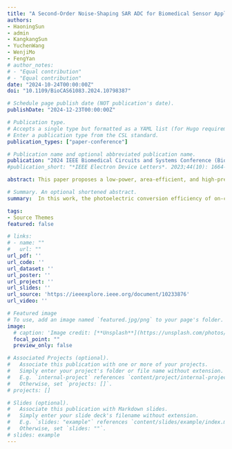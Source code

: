 ```yaml
---
title: "A Second-Order Noise-Shaping SAR ADC for Biomedical Sensor Applications"
authors:
- HaoningSun
- admin
- KangkangSun
- YuchenWang
- WenjiMo
- FengYan
# author_notes:
# - "Equal contribution"
# - "Equal contribution"
date: "2024-10-24T00:00:00Z"
doi: "10.1109/BioCAS61083.2024.10798387"

# Schedule page publish date (NOT publication's date).
publishDate: "2024-12-23T00:00:00Z"

# Publication type.
# Accepts a single type but formatted as a YAML list (for Hugo requirements).
# Enter a publication type from the CSL standard.
publication_types: ["paper-conference"]

# Publication name and optional abbreviated publication name.
publication: "2024 IEEE Biomedical Circuits and Systems Conference (BioCAS)"
#publication_short: "*IEEE Electron Device Letters*. 2023;44(10): 1664-1667"

abstract: This paper proposes a low-power, area-efficient, and high-precision fully passive second-order noise-shaping (NS) successive approximation register (SAR) analog-to-digital converter (ADC) for a portable multi-channel biosignal recorder to detect abnormal action potentials in epilepsy. The proposed fully passive noise-shaping technique achieves a second-order noise transfer function (NTF) using only switchedcapacitor and a single-input-pair comparator, resulting in significant benefits in power consumption and accuracy. The power consumption is further reduced and the circuit area is minimized by employing a split-segmented capacitor digital-toanalog converter (CDAC) array. The proposed second-order NS SAR ADC is implemented using a 180 nm CMOS process with an area of 0.3×0.28 mm2. Simulation results show that the circuit consumes 86μ W at a 1.2 V supply voltage when the sampling rate is 10MS/s. It achieves a signal-to-noise and distortion ratio (SNDR) of 92.66 dB, an effective number of bits (ENOB) of 15.1bits, a bandwidth of 80 kHz, a Schreier figure of merit (FoMs) of 182.3 dB, and a Walden figure of merit (FoMw) of 15fJ/conv.-step.

# Summary. An optional shortened abstract.
summary:  In this work, the photoelectric conversion efficiency of on-chip solar cells is improved by optimizing the segmentation of triple-well solar cells.

tags:
- Source Themes
featured: false

# links:
# - name: ""
#   url: ""
url_pdf: ''
url_code: ''
url_dataset: ''
url_poster: ''
url_project: ''
url_slides: ''
url_source: 'https://ieeexplore.ieee.org/document/10233876'
url_video: ''

# Featured image
# To use, add an image named `featured.jpg/png` to your page's folder. 
image:
  # caption: 'Image credit: [**Unsplash**](https://unsplash.com/photos/jdD8gXaTZsc)'
  focal_point: ""
  preview_only: false

# Associated Projects (optional).
#   Associate this publication with one or more of your projects.
#   Simply enter your project's folder or file name without extension.
#   E.g. `internal-project` references `content/project/internal-project/index.md`.
#   Otherwise, set `projects: []`.
# projects: []

# Slides (optional).
#   Associate this publication with Markdown slides.
#   Simply enter your slide deck's filename without extension.
#   E.g. `slides: "example"` references `content/slides/example/index.md`.
#   Otherwise, set `slides: ""`.
# slides: example
---
```


<!-- {{% callout note %}}
Click the *Cite* button above to demo the feature to enable visitors to import publication metadata into their reference management software.
{{% /callout %}}

{{% callout note %}}
Create your slides in Markdown - click the *Slides* button to check out the example.
{{% /callout %}}

Add the publication's **full text** or **supplementary notes** here. You can use rich formatting such as including [code, math, and images](https://docs.hugoblox.com/content/writing-markdown-latex/). -->
